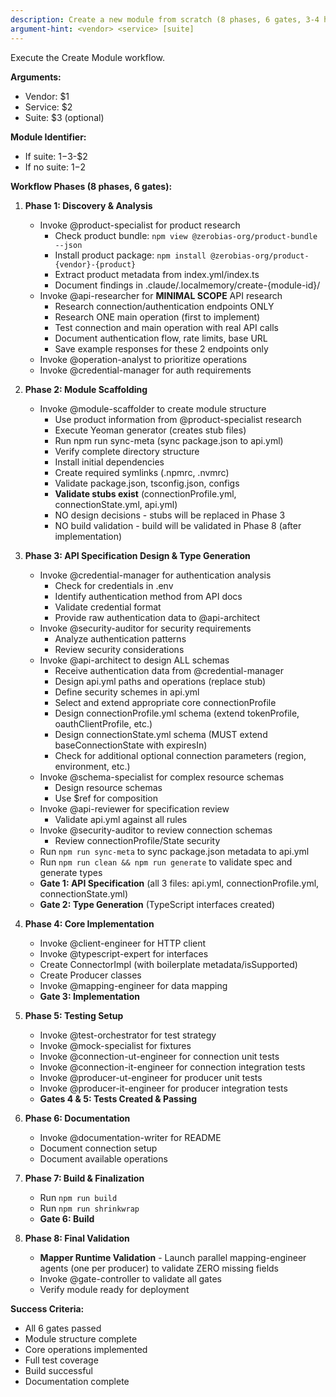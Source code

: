 ```yaml
---
description: Create a new module from scratch (8 phases, 6 gates, 3-4 hours)
argument-hint: <vendor> <service> [suite]
---
```


Execute the Create Module workflow.

**Arguments:**
- Vendor: $1
- Service: $2
- Suite: $3 (optional)

**Module Identifier:**
- If suite: $1-$3-$2
- If no suite: $1-$2

**Workflow Phases (8 phases, 6 gates):**

1. **Phase 1: Discovery & Analysis**
   - Invoke @product-specialist for product research
     - Check product bundle: `npm view @zerobias-org/product-bundle --json`
     - Install product package: `npm install @zerobias-org/product-{vendor}-{product}`
     - Extract product metadata from index.yml/index.ts
     - Document findings in .claude/.localmemory/create-{module-id}/
   - Invoke @api-researcher for **MINIMAL SCOPE** API research
     - Research connection/authentication endpoints ONLY
     - Research ONE main operation (first to implement)
     - Test connection and main operation with real API calls
     - Document authentication flow, rate limits, base URL
     - Save example responses for these 2 endpoints only
   - Invoke @operation-analyst to prioritize operations
   - Invoke @credential-manager for auth requirements

2. **Phase 2: Module Scaffolding**
   - Invoke @module-scaffolder to create module structure
     - Use product information from @product-specialist research
     - Execute Yeoman generator (creates stub files)
     - Run npm run sync-meta (sync package.json to api.yml)
     - Verify complete directory structure
     - Install initial dependencies
     - Create required symlinks (.npmrc, .nvmrc)
     - Validate package.json, tsconfig.json, configs
     - **Validate stubs exist** (connectionProfile.yml, connectionState.yml, api.yml)
     - NO design decisions - stubs will be replaced in Phase 3
     - NO build validation - build will be validated in Phase 8 (after implementation)

3. **Phase 3: API Specification Design & Type Generation**
   - Invoke @credential-manager for authentication analysis
     - Check for credentials in .env
     - Identify authentication method from API docs
     - Validate credential format
     - Provide raw authentication data to @api-architect
   - Invoke @security-auditor for security requirements
     - Analyze authentication patterns
     - Review security considerations
   - Invoke @api-architect to design ALL schemas
     - Receive authentication data from @credential-manager
     - Design api.yml paths and operations (replace stub)
     - Define security schemes in api.yml
     - Select and extend appropriate core connectionProfile
     - Design connectionProfile.yml schema (extend tokenProfile, oauthClientProfile, etc.)
     - Design connectionState.yml schema (MUST extend baseConnectionState with expiresIn)
     - Check for additional optional connection parameters (region, environment, etc.)
   - Invoke @schema-specialist for complex resource schemas
     - Design resource schemas
     - Use $ref for composition
   - Invoke @api-reviewer for specification review
     - Validate api.yml against all rules
   - Invoke @security-auditor to review connection schemas
     - Review connectionProfile/State security
   - Run `npm run sync-meta` to sync package.json metadata to api.yml
   - Run `npm run clean && npm run generate` to validate spec and generate types
   - **Gate 1: API Specification** (all 3 files: api.yml, connectionProfile.yml, connectionState.yml)
   - **Gate 2: Type Generation** (TypeScript interfaces created)

4. **Phase 4: Core Implementation**
   - Invoke @client-engineer for HTTP client
   - Invoke @typescript-expert for interfaces
   - Create ConnectorImpl (with boilerplate metadata/isSupported)
   - Create Producer classes
   - Invoke @mapping-engineer for data mapping
   - **Gate 3: Implementation**

5. **Phase 5: Testing Setup**
   - Invoke @test-orchestrator for test strategy
   - Invoke @mock-specialist for fixtures
   - Invoke @connection-ut-engineer for connection unit tests
   - Invoke @connection-it-engineer for connection integration tests
   - Invoke @producer-ut-engineer for producer unit tests
   - Invoke @producer-it-engineer for producer integration tests
   - **Gates 4 & 5: Tests Created & Passing**

6. **Phase 6: Documentation**
   - Invoke @documentation-writer for README
   - Document connection setup
   - Document available operations

7. **Phase 7: Build & Finalization**
   - Run `npm run build`
   - Run `npm run shrinkwrap`
   - **Gate 6: Build**

8. **Phase 8: Final Validation**
   - **Mapper Runtime Validation** - Launch parallel mapping-engineer agents (one per producer) to validate ZERO missing fields
   - Invoke @gate-controller to validate all gates
   - Verify module ready for deployment

**Success Criteria:**
- All 6 gates passed
- Module structure complete
- Core operations implemented
- Full test coverage
- Build successful
- Documentation complete
